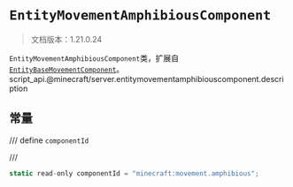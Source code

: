 # `EntityMovementAmphibiousComponent`

> 文档版本：1.21.0.24

`EntityMovementAmphibiousComponent`类，扩展自[`EntityBaseMovementComponent`](./entitybasemovementcomponent.md)。script_api.@minecraft/server.entitymovementamphibiouscomponent.description

## 常量

/// define
`componentId`


///

```js
static read-only componentId = "minecraft:movement.amphibious";
```

